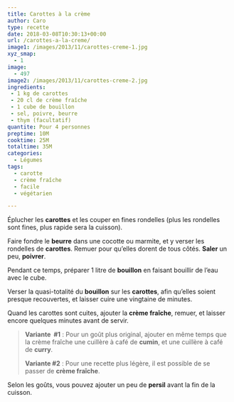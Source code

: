 ```yaml
---
title: Carottes à la crème
author: Caro
type: recette
date: 2018-03-08T10:30:13+00:00
url: /carottes-a-la-creme/
image1: /images/2013/11/carottes-creme-1.jpg
xyz_smap:
  - 1
image:
  - 497
image2: /images/2013/11/carottes-creme-2.jpg
ingredients:
 - 1 kg de carottes
 - 20 cl de crème fraîche
 - 1 cube de bouillon
 - sel, poivre, beurre
 - thym (facultatif)
quantite: Pour 4 personnes
preptime: 10M
cooktime: 25M
totaltime: 35M
categories:
  - Légumes
tags:
  - carotte
  - crème fraîche
  - facile
  - végétarien

---
```

Éplucher les **carottes** et les couper en fines rondelles (plus les rondelles sont fines, plus rapide sera la cuisson).

Faire fondre le **beurre** dans une cocotte ou marmite, et y verser les rondelles de **carottes**. Remuer pour qu&rsquo;elles dorent de tous côtés. **Saler** un peu, **poivrer**.

Pendant ce temps, préparer 1 litre de **bouillon** en faisant bouillir de l&rsquo;eau avec le cube.

Verser la quasi-totalité du **bouillon** sur les **carottes**, afin qu&rsquo;elles soient presque recouvertes, et laisser cuire une vingtaine de minutes.

Quand les carottes sont cuites, ajouter la **crème fraîche**, remuer, et laisser encore quelques minutes avant de servir.

> **Variante  #1** : Pour un goût plus original, ajouter en même temps que la crème fraîche une cuillère à café de **cumin**, et une cuillère à café de **curry**.
>
> **Variante #2** : Pour une recette plus légère, il est possible de se passer de **crème fraîche**.

Selon les goûts, vous pouvez ajouter un peu de **persil** avant la fin de la cuisson.
